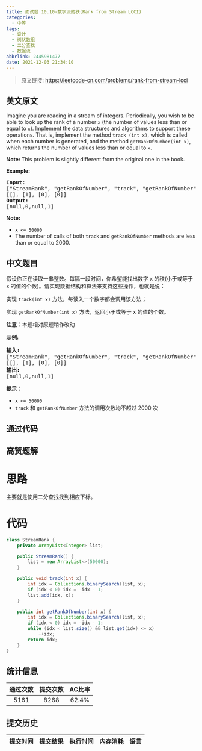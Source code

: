 ```yaml
---
title: 面试题 10.10-数字流的秩(Rank from Stream LCCI)
categories:
  - 中等
tags:
  - 设计
  - 树状数组
  - 二分查找
  - 数据流
abbrlink: 2445981477
date: 2021-12-03 21:34:10
---
```


> 原文链接: https://leetcode-cn.com/problems/rank-from-stream-lcci


## 英文原文
<div><p>Imagine you are reading in a stream of integers. Periodically, you wish to be able to look up the rank of a number <code>x</code> (the number of values less than or equal to <code>x</code>). lmplement the data structures and algorithms to support these operations. That is, implement the method <code>track (int x)</code>, which is called when each number is generated, and the method <code>getRankOfNumber(int x)</code>, which returns the number of values less than or equal to <code>x</code>.</p>

<p><b>Note:&nbsp;</b>This problem is slightly different from the original one in the book.</p>

<p><strong>Example:</strong></p>

<pre>
<strong>Input:</strong>
[&quot;StreamRank&quot;, &quot;getRankOfNumber&quot;, &quot;track&quot;, &quot;getRankOfNumber&quot;]
[[], [1], [0], [0]]
<strong>Output:
</strong>[null,0,null,1]
</pre>

<p><strong>Note: </strong></p>

<ul>
	<li><code>x &lt;= 50000</code></li>
	<li>The number of calls of both&nbsp;<code>track</code>&nbsp;and&nbsp;<code>getRankOfNumber</code>&nbsp;methods are less than or equal to 2000.</li>
</ul>
</div>

## 中文题目
<div><p>假设你正在读取一串整数。每隔一段时间，你希望能找出数字 x 的秩(小于或等于 x 的值的个数)。请实现数据结构和算法来支持这些操作，也就是说：</p>

<p>实现 <code>track(int x)</code>&nbsp;方法，每读入一个数字都会调用该方法；</p>

<p>实现 <code>getRankOfNumber(int x)</code> 方法，返回小于或等于 x 的值的个数。</p>

<p><strong>注意：</strong>本题相对原题稍作改动</p>

<p><strong>示例:</strong></p>

<pre><strong>输入:</strong>
[&quot;StreamRank&quot;, &quot;getRankOfNumber&quot;, &quot;track&quot;, &quot;getRankOfNumber&quot;]
[[], [1], [0], [0]]
<strong>输出:
</strong>[null,0,null,1]
</pre>

<p><strong>提示：</strong></p>

<ul>
	<li><code>x &lt;= 50000</code></li>
	<li><code>track</code>&nbsp;和&nbsp;<code>getRankOfNumber</code> 方法的调用次数均不超过 2000 次</li>
</ul>
</div>

## 通过代码
<RecoDemo>
</RecoDemo>


## 高赞题解
# 思路
主要就是使用二分查找找到相应下标。

# 代码
```java
class StreamRank {
    private ArrayList<Integer> list;

    public StreamRank() {
        list = new ArrayList<>(50000);
    }

    public void track(int x) {
        int idx = Collections.binarySearch(list, x);
        if (idx < 0) idx = -idx - 1;
        list.add(idx, x);
    }

    public int getRankOfNumber(int x) {
        int idx = Collections.binarySearch(list, x);
        if (idx < 0) idx = -idx - 1;
        while (idx < list.size() && list.get(idx) <= x)
            ++idx;
        return idx;
    }
}
```


## 统计信息
| 通过次数 | 提交次数 | AC比率 |
| :------: | :------: | :------: |
|    5161    |    8268    |   62.4%   |

## 提交历史
| 提交时间 | 提交结果 | 执行时间 |  内存消耗  | 语言 |
| :------: | :------: | :------: | :--------: | :--------: |
